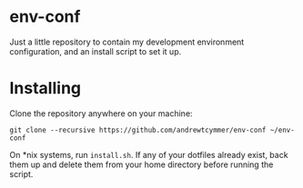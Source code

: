 # env-conf
Just a little repository to contain my development environment configuration, and an install script to set it up.

# Installing #
Clone the repository anywhere on your machine:  

    git clone --recursive https://github.com/andrewtcymmer/env-conf ~/env-conf

On \*nix systems, run `install.sh`. If any of your dotfiles already exist, back them up and delete them from your home directory before running the script.  
